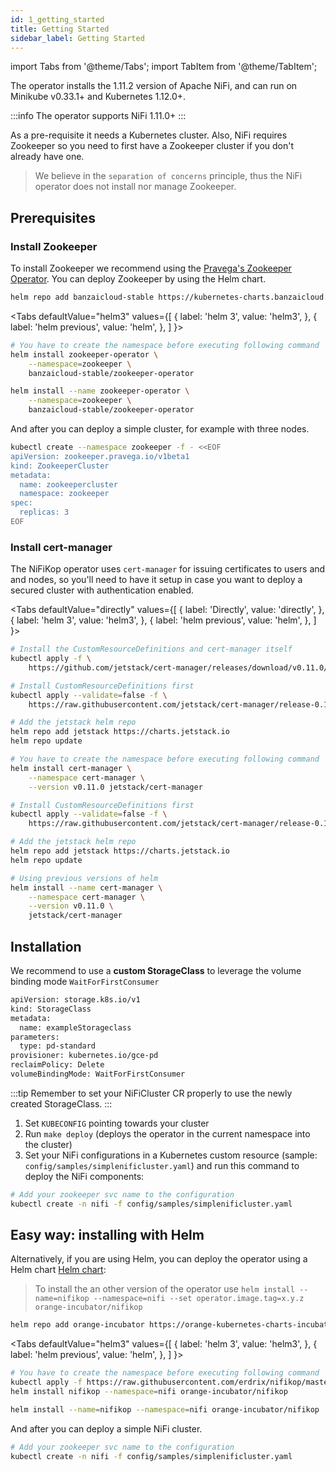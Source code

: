 ```yaml
---
id: 1_getting_started
title: Getting Started
sidebar_label: Getting Started
---
```

import Tabs from '@theme/Tabs';
import TabItem from '@theme/TabItem';

The operator installs the 1.11.2 version of Apache NiFi, and can run on Minikube v0.33.1+ and Kubernetes 1.12.0+.

:::info
The operator supports NiFi 1.11.0+
:::

As a pre-requisite it needs a Kubernetes cluster. Also, NiFi requires Zookeeper so you need to first have a Zookeeper cluster if you don't already have one.

> We believe in the `separation of concerns` principle, thus the NiFi operator does not install nor manage Zookeeper.

## Prerequisites 

### Install Zookeeper

To install Zookeeper we recommend using the [Pravega's Zookeeper Operator](https://github.com/pravega/zookeeper-operator).
You can deploy Zookeeper by using the Helm chart.

```bash
helm repo add banzaicloud-stable https://kubernetes-charts.banzaicloud.com/
```

<Tabs
  defaultValue="helm3"
  values={[
    { label: 'helm 3', value: 'helm3', },
    { label: 'helm previous', value: 'helm', },
  ]
}>
<TabItem value="helm3">

```bash
# You have to create the namespace before executing following command
helm install zookeeper-operator \
    --namespace=zookeeper \
    banzaicloud-stable/zookeeper-operator
```

</TabItem>
<TabItem value="helm">

```bash
helm install --name zookeeper-operator \
    --namespace=zookeeper \
    banzaicloud-stable/zookeeper-operator
```
</TabItem>
</Tabs>

And after you can deploy a simple cluster, for example with three nodes.

```bash
kubectl create --namespace zookeeper -f - <<EOF
apiVersion: zookeeper.pravega.io/v1beta1
kind: ZookeeperCluster
metadata:
  name: zookeepercluster
  namespace: zookeeper
spec:
  replicas: 3
EOF
```

### Install cert-manager

The NiFiKop operator uses `cert-manager` for issuing certificates to users and and nodes, so you'll need to have it setup in case you want to deploy a secured cluster with authentication enabled.


<Tabs
  defaultValue="directly"
  values={[
    { label: 'Directly', value: 'directly', },
    { label: 'helm 3', value: 'helm3', },
    { label: 'helm previous', value: 'helm', },
  ]
}>
<TabItem value="directly">

```bash
# Install the CustomResourceDefinitions and cert-manager itself
kubectl apply -f \
    https://github.com/jetstack/cert-manager/releases/download/v0.11.0/cert-manager.yaml
```
</TabItem>
<TabItem value="helm3">

```bash
# Install CustomResourceDefinitions first
kubectl apply --validate=false -f \
    https://raw.githubusercontent.com/jetstack/cert-manager/release-0.11/deploy/manifests/00-crds.yaml

# Add the jetstack helm repo
helm repo add jetstack https://charts.jetstack.io
helm repo update

# You have to create the namespace before executing following command
helm install cert-manager \
    --namespace cert-manager \
    --version v0.11.0 jetstack/cert-manager
```

</TabItem>
<TabItem value="helm">

```bash
# Install CustomResourceDefinitions first
kubectl apply --validate=false -f \
    https://raw.githubusercontent.com/jetstack/cert-manager/release-0.11/deploy/manifests/00-crds.yaml

# Add the jetstack helm repo
helm repo add jetstack https://charts.jetstack.io
helm repo update

# Using previous versions of helm
helm install --name cert-manager \
    --namespace cert-manager \
    --version v0.11.0 \
    jetstack/cert-manager
```
</TabItem>
</Tabs>

## Installation

We recommend to use a **custom StorageClass** to leverage the volume binding mode `WaitForFirstConsumer`

```bash
apiVersion: storage.k8s.io/v1
kind: StorageClass
metadata:
  name: exampleStorageclass
parameters:
  type: pd-standard
provisioner: kubernetes.io/gce-pd
reclaimPolicy: Delete
volumeBindingMode: WaitForFirstConsumer
```

:::tip
Remember to set your NiFiCluster CR properly to use the newly created StorageClass.
:::


1. Set `KUBECONFIG` pointing towards your cluster
2. Run `make deploy` (deploys the operator in the current namespace into the cluster)
3. Set your NiFi configurations in a Kubernetes custom resource (sample: `config/samples/simplenificluster.yaml`) and run this command to deploy the NiFi components:

```bash
# Add your zookeeper svc name to the configuration
kubectl create -n nifi -f config/samples/simplenificluster.yaml
```

## Easy way: installing with Helm

Alternatively, if you are using Helm, you can deploy the operator using a Helm chart [Helm chart](https://github.com/erdrix/nifikop/tree/master/helm):

> To install the an other version of the operator use `helm install --name=nifikop --namespace=nifi --set operator.image.tag=x.y.z orange-incubator/nifikop`

```bash
helm repo add orange-incubator https://orange-kubernetes-charts-incubator.storage.googleapis.com/
```

<Tabs
  defaultValue="helm3"
  values={[
    { label: 'helm 3', value: 'helm3', },
    { label: 'helm previous', value: 'helm', },
  ]
}>
<TabItem value="helm3">

```bash
# You have to create the namespace before executing following command
kubectl apply -f https://raw.githubusercontent.com/erdrix/nifikop/master/deploy/crds/nifi.orange.com_nificlusters_crd.yaml
helm install nifikop --namespace=nifi orange-incubator/nifikop
```

</TabItem>
<TabItem value="helm">

```bash
helm install --name=nifikop --namespace=nifi orange-incubator/nifikop
```
</TabItem>
</Tabs>

And after you can deploy a simple NiFi cluster.

```bash
# Add your zookeeper svc name to the configuration
kubectl create -n nifi -f config/samples/simplenificluster.yaml
```